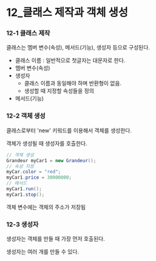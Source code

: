 # 12_클래스 제작과 객체 생성

### 12-1 클래스 제작

클래스는 멤버 변수(속성), 메서드(기능), 생성자 등으로 구성된다. 

- 클래스 이름 : 일반적으로 첫글자는 대문자로 한다. 
- 멤버 변수(속성)
- 생성자 
  - 클래스 이름과 동일해야 하며 반환형이 없음. 
  - 생성할 때 지정할 속성들을 정의
- 메서드(기능)



### 12-2 객체 생성

클래스로부터 'new' 키워드를 이용해서 객체를 생성한다. 

객체가 생성될 때 생성자를 호출한다. 

```java
// 객체 생성
Grandeur myCar1 = new Grandeur();
// 속성 지정
myCar.color = "red";
myCar1.price = 30000000;
// 메서드
myCar1.run();
myCar1.stop();
```

객체 변수에는 객체의 주소가 저장됨



### 12-3 생성자

생성자는 객체를 만들 때 가장 먼저 호출된다. 

생성자는 여러 개를 만들 수 있다.